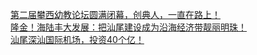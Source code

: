   
[第二届攀西幼教论坛圆满闭幕，创典人，一直在路上！](http://www.dianyue.me/archives/883/cjwlu64bb8j2sapg/)  
[隆金！海陆丰大发展：把汕尾建设成为沿海经济带靓丽明珠！](http://www.dianyue.me/archives/486/akhmfrsvg9s339ri/)  
[汕尾深汕国际机场，投资40个亿！](http://www.dianyue.me/archives/335/g4sf231uucn1zv78/)